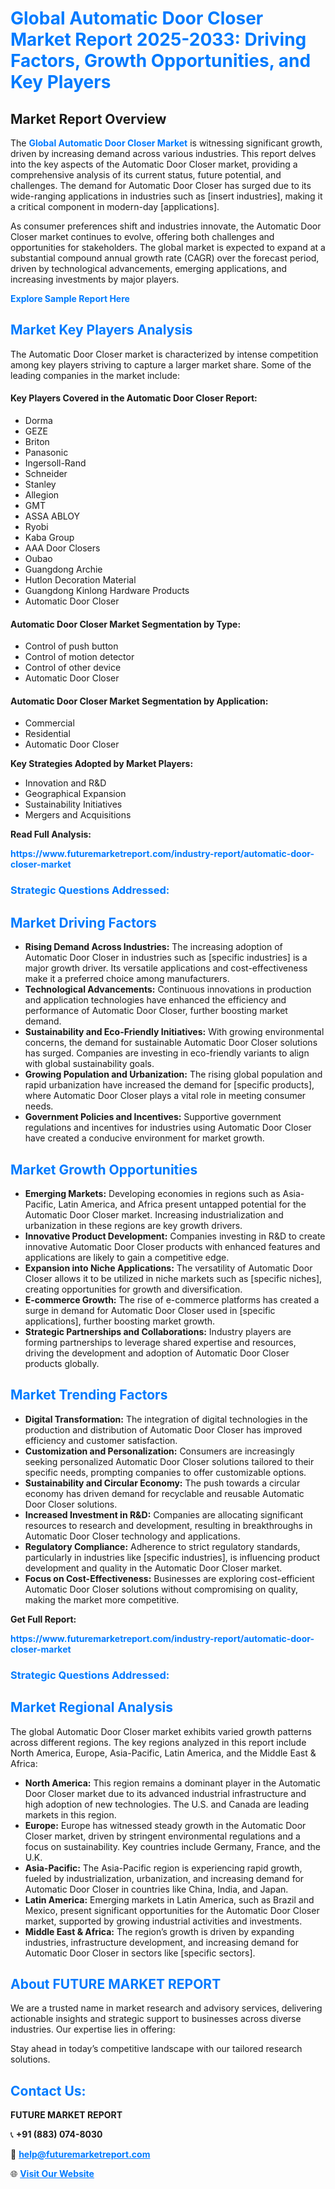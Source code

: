<h1 style="color: #007BFF;">Global Automatic Door Closer Market Report 2025-2033: Driving Factors, Growth Opportunities, and Key Players</h1>

<section id="overview">
<h2>Market Report Overview</h2>
<p>The <a href="https://www.futuremarketreport.com/industry-report/automatic-door-closer-market" style="color: #007BFF; text-decoration: none;"><strong>Global Automatic Door Closer Market</strong></a> is witnessing significant growth, driven by increasing demand across various industries. This report delves into the key aspects of the Automatic Door Closer market, providing a comprehensive analysis of its current status, future potential, and challenges. The demand for Automatic Door Closer has surged due to its wide-ranging applications in industries such as [insert industries], making it a critical component in modern-day [applications].</p>
<p>As consumer preferences shift and industries innovate, the Automatic Door Closer market continues to evolve, offering both challenges and opportunities for stakeholders. The global market is expected to expand at a substantial compound annual growth rate (CAGR) over the forecast period, driven by technological advancements, emerging applications, and increasing investments by major players.</p>
</section>

<section id="overview">
<p><a href="https://www.futuremarketreport.com/request-sample/reportId=100472" style="color: #007BFF; text-decoration: none;"><strong>Explore Sample Report Here</strong></a></p>
</section>

<section id="key-players">
<h2 style="color: #007BFF;">Market Key Players Analysis</h2>
<p>The Automatic Door Closer market is characterized by intense competition among key players striving to capture a larger market share. Some of the leading companies in the market include:</p>
<h4>Key Players Covered in the Automatic Door Closer Report:</h4>
<ul><li>Dorma</li><li>GEZE</li><li>Briton</li><li>Panasonic</li><li>Ingersoll-Rand</li><li>Schneider</li><li>Stanley</li><li>Allegion</li><li>GMT</li><li>ASSA ABLOY</li><li>Ryobi</li><li>Kaba Group</li><li>AAA Door Closers</li><li>Oubao</li><li>Guangdong Archie</li><li>Hutlon Decoration Material</li><li>Guangdong Kinlong Hardware Products</li><li>Automatic Door Closer</li></ul>
<h4>Automatic Door Closer Market Segmentation by Type:</h4>
<ul><li>Control of push button</li><li>Control of motion detector</li><li>Control of other device</li><li>Automatic Door Closer</li></ul>

<h4>Automatic Door Closer Market Segmentation by Application:</h4>
<ul><li>Commercial</li><li>Residential</li><li>Automatic Door Closer</li></ul>
<p><strong>Key Strategies Adopted by Market Players:</strong></p>
<ul>
<li>Innovation and R&D</li>
<li>Geographical Expansion</li>
<li>Sustainability Initiatives</li>
<li>Mergers and Acquisitions</li>
</ul>
</section>

<section>
<p><strong>Read Full Analysis: </strong></p><a href="https://www.futuremarketreport.com/industry-report/automatic-door-closer-market" style="color: #007BFF; text-decoration: none;"><strong>https://www.futuremarketreport.com/industry-report/automatic-door-closer-market</strong></a>
<h3 style="color: #007BFF;">Strategic Questions Addressed:</h3>
</section>

<section id="driving-factors">
<h2 style="color: #007BFF;">Market Driving Factors</h2>
<ul>
<li><strong>Rising Demand Across Industries:</strong> The increasing adoption of Automatic Door Closer in industries such as [specific industries] is a major growth driver. Its versatile applications and cost-effectiveness make it a preferred choice among manufacturers.</li>
<li><strong>Technological Advancements:</strong> Continuous innovations in production and application technologies have enhanced the efficiency and performance of Automatic Door Closer, further boosting market demand.</li>
<li><strong>Sustainability and Eco-Friendly Initiatives:</strong> With growing environmental concerns, the demand for sustainable Automatic Door Closer solutions has surged. Companies are investing in eco-friendly variants to align with global sustainability goals.</li>
<li><strong>Growing Population and Urbanization:</strong> The rising global population and rapid urbanization have increased the demand for [specific products], where Automatic Door Closer plays a vital role in meeting consumer needs.</li>
<li><strong>Government Policies and Incentives:</strong> Supportive government regulations and incentives for industries using Automatic Door Closer have created a conducive environment for market growth.</li>
</ul>
</section>

<section id="growth-opportunities">
<h2 style="color: #007BFF;">Market Growth Opportunities</h2>
<ul>
<li><strong>Emerging Markets:</strong> Developing economies in regions such as Asia-Pacific, Latin America, and Africa present untapped potential for the Automatic Door Closer market. Increasing industrialization and urbanization in these regions are key growth drivers.</li>
<li><strong>Innovative Product Development:</strong> Companies investing in R&D to create innovative Automatic Door Closer products with enhanced features and applications are likely to gain a competitive edge.</li>
<li><strong>Expansion into Niche Applications:</strong> The versatility of Automatic Door Closer allows it to be utilized in niche markets such as [specific niches], creating opportunities for growth and diversification.</li>
<li><strong>E-commerce Growth:</strong> The rise of e-commerce platforms has created a surge in demand for Automatic Door Closer used in [specific applications], further boosting market growth.</li>
<li><strong>Strategic Partnerships and Collaborations:</strong> Industry players are forming partnerships to leverage shared expertise and resources, driving the development and adoption of Automatic Door Closer products globally.</li>
</ul>
</section>

<section id="trending-factors">
<h2 style="color: #007BFF;">Market Trending Factors</h2>
<ul>
<li><strong>Digital Transformation:</strong> The integration of digital technologies in the production and distribution of Automatic Door Closer has improved efficiency and customer satisfaction.</li>
<li><strong>Customization and Personalization:</strong> Consumers are increasingly seeking personalized Automatic Door Closer solutions tailored to their specific needs, prompting companies to offer customizable options.</li>
<li><strong>Sustainability and Circular Economy:</strong> The push towards a circular economy has driven demand for recyclable and reusable Automatic Door Closer solutions.</li>
<li><strong>Increased Investment in R&D:</strong> Companies are allocating significant resources to research and development, resulting in breakthroughs in Automatic Door Closer technology and applications.</li>
<li><strong>Regulatory Compliance:</strong> Adherence to strict regulatory standards, particularly in industries like [specific industries], is influencing product development and quality in the Automatic Door Closer market.</li>
<li><strong>Focus on Cost-Effectiveness:</strong> Businesses are exploring cost-efficient Automatic Door Closer solutions without compromising on quality, making the market more competitive.</li>
</ul>
</section>

<section>
<p><strong>Get Full Report: </strong></p><a href="https://www.futuremarketreport.com/industry-report/automatic-door-closer-market" style="color: #007BFF; text-decoration: none;"><strong>https://www.futuremarketreport.com/industry-report/automatic-door-closer-market</strong></a>
<h3 style="color: #007BFF;">Strategic Questions Addressed:</h3>
</section>


<section id="regional-analysis">
<h2 style="color: #007BFF;">Market Regional Analysis</h2>
<p>The global Automatic Door Closer market exhibits varied growth patterns across different regions. The key regions analyzed in this report include North America, Europe, Asia-Pacific, Latin America, and the Middle East & Africa:</p>
<ul>
<li><strong>North America:</strong> This region remains a dominant player in the Automatic Door Closer market due to its advanced industrial infrastructure and high adoption of new technologies. The U.S. and Canada are leading markets in this region.</li>
<li><strong>Europe:</strong> Europe has witnessed steady growth in the Automatic Door Closer market, driven by stringent environmental regulations and a focus on sustainability. Key countries include Germany, France, and the U.K.</li>
<li><strong>Asia-Pacific:</strong> The Asia-Pacific region is experiencing rapid growth, fueled by industrialization, urbanization, and increasing demand for Automatic Door Closer in countries like China, India, and Japan.</li>
<li><strong>Latin America:</strong> Emerging markets in Latin America, such as Brazil and Mexico, present significant opportunities for the Automatic Door Closer market, supported by growing industrial activities and investments.</li>
<li><strong>Middle East & Africa:</strong> The region’s growth is driven by expanding industries, infrastructure development, and increasing demand for Automatic Door Closer in sectors like [specific sectors].</li>
</ul>
</section>

<footer>
<h2 style="color: #007BFF;">About FUTURE MARKET REPORT</h2>
<p>We are a trusted name in market research and advisory services, delivering actionable insights and strategic support to businesses across diverse industries. Our expertise lies in offering:</p>

<p>Stay ahead in today’s competitive landscape with our tailored research solutions.</p>

<h2 style="color: #007BFF;">Contact Us:</h2>
<p><strong>FUTURE MARKET REPORT</strong></p>
<p>📞 <strong>+91 (883) 074-8030</strong></p>
<p>📧 <strong><a href="mailto:help@futuremarketreport.com" style="color: #007BFF;">help@futuremarketreport.com</a></strong></p>
<p>🌐 <strong><a href="https://www.futuremarketreport.com/" style="color: #007BFF;">Visit Our Website</a></strong></p>
</footer>